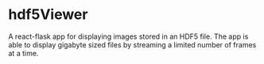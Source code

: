 # hdf5Viewer
A react-flask app for displaying images stored in an HDF5 file. The app is able to display gigabyte sized files by streaming a limited number of frames at a time.
